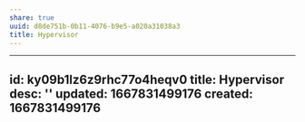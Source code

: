 ```yaml
---
share: true
uuid: d8de751b-0b11-4076-b9e5-a020a31038a3
title: Hypervisor
---
```

---
id: ky09b1lz6z9rhc77o4heqv0
title: Hypervisor
desc: ''
updated: 1667831499176
created: 1667831499176
---